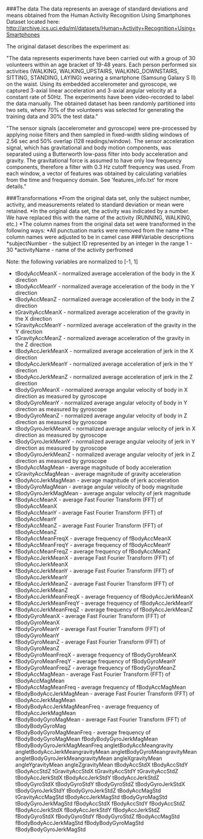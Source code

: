 ###The data
The data represents an average of standard deviations and means obtained from the Human Activity Recognition Using Smartphones Dataset located here:
http://archive.ics.uci.edu/ml/datasets/Human+Activity+Recognition+Using+Smartphones

The original dataset describes the experiment as:

"The data represents experiments have been carried out with a group of 30 volunteers within an age bracket of 19-48 years. Each person performed six activities (WALKING, WALKING_UPSTAIRS, WALKING_DOWNSTAIRS, SITTING, STANDING, LAYING) wearing a smartphone (Samsung Galaxy S II) on the waist. Using its embedded accelerometer and gyroscope, we captured 3-axial linear acceleration and 3-axial angular velocity at a constant rate of 50Hz. The experiments have been video-recorded to label the data manually. The obtained dataset has been randomly partitioned into two sets, where 70% of the volunteers was selected for generating the training data and 30% the test data." 

"The sensor signals (accelerometer and gyroscope) were pre-processed by applying noise filters and then sampled in fixed-width sliding windows of 2.56 sec and 50% overlap (128 readings/window). The sensor acceleration signal, which has gravitational and body motion components, was separated using a Butterworth low-pass filter into body acceleration and gravity. The gravitational force is assumed to have only low frequency components, therefore a filter with 0.3 Hz cutoff frequency was used. From each window, a vector of features was obtained by calculating variables from the time and frequency domain. See 'features_info.txt' for more details." 

###Transformations
*From the original data set, only the subject number, activity, and measurements related to standard deviation or mean were retained.
*In the original data set, the activity was indicated by a number. We have replaced this with the name of the activity (RUNNING, WALKING, etc.)
*The column names from the original data set were transformed in the following ways:
  *All punctuation marks were removed from the name
  *The column names were adjusted to be in camel case
###Variable descriptions
*subjectNumber - the subject ID represented by an integer in the range 1 - 30
*activityName - name of the activity perfromed

Note: the following variables are normalized to [-1, 1]

* tBodyAccMeanX - normalized average acceleration of the body in the X direction
* tBodyAccMeanY - normalized average acceleration of the body in the Y direction 
* tBodyAccMeanZ - normalized average acceleration of the body in the Z direction 
* tGravityAccMeanX - normalized average acceleration of the gravity in the X direction
* tGravityAccMeanY - normlized average acceleration of the gravity in the Y direction
* tGravityAccMeanZ - normalized average acceleration of the gravity in the Z direction
* tBodyAccJerkMeanX - normalized average acceleration of jerk in the X direction
* tBodyAccJerkMeanY - normalized average acceleration of jerk in the Y direction
* tBodyAccJerkMeanZ - normalized average acceleration of jerk in the Z direction
* tBodyGyroMeanX - normalized average angular velocity of body in X direction as measured by gyroscope
* tBodyGyroMeanY - normalized average angular velocity of body in Y direction as measured by gyroscope
* tBodyGyroMeanZ - normalized average angular velocity of body in Z direction as measured by gyroscope
* tBodyGyroJerkMeanX - normalized average angular velocity of jerk in X direction as measured by gyroscope
* tBodyGyroJerkMeanY - normalized average angular velocity of jerk in Y direction as measured by gyroscope
* tBodyGyroJerkMeanZ - normalized average angular velocity of jerk in Z direction as measured by gyroscope
* tBodyAccMagMean - average magnitude of body acceleration
* tGravityAccMagMean - average magnitude of gravity acceleration
* tBodyAccJerkMagMean - average magnitude of jerk acceleration
* tBodyGyroMagMean - average angular velocity of body magnitude
* tBodyGyroJerkMagMean - average angular velocity of jerk magnitude
* fBodyAccMeanX - average Fast Fourier Transform (FFT) of tBodyAccMeanX
* fBodyAccMeanY - average Fast Fourier Transform (FFT) of tBodyAccMeanY
* fBodyAccMeanZ - average Fast Fourier Transform (FFT) of tBodyAccMeanZ
* fBodyAccMeanFreqX - average frequency of fBodyAccMeanX
* fBodyAccMeanFreqY - average frequency of fBodyAccMeanY
* fBodyAccMeanFreqZ - average frequency of fBodyAccMeanZ
* fBodyAccJerkMeanX - average Fast Fourier Transform (FFT) of tBodyAccJerkMeanX
* fBodyAccJerkMeanY - average Fast Fourier Transform (FFT) of tBodyAccJerkMeanY
* fBodyAccJerkMeanZ - average Fast Fourier Transform (FFT) of tBodyAccJerkMeanZ
* fBodyAccJerkMeanFreqX - average frequency of fBodyAccJerkMeanX
* fBodyAccJerkMeanFreqY - average frequency of fBodyAccJerkMeanY
* fBodyAccJerkMeanFreqZ - average frequency of fBodyAccJerkMeanZ
* fBodyGyroMeanX - average Fast Fourier Transform (FFT) of tBodyGyroMeanX
* fBodyGyroMeanY - average Fast Fourier Transform (FFT) of tBodyGyroMeanY
* fBodyGyroMeanZ - average Fast Fourier Transform (FFT) of tBodyGyroMeanZ
* fBodyGyroMeanFreqX - average frequency of fBodyGyroMeanX
* fBodyGyroMeanFreqY - average frequency of fBodyGyroMeanY
* fBodyGyroMeanFreqZ - average frequency of fBodyGyroMeanZ
* fBodyAccMagMean - average Fast Fourier Transform (FFT) of tBodyAccMagMean
* fBodyAccMagMeanFreq - average frequency of fBodyAccMagMean
* fBodyBodyAccJerkMagMean - average Fast Fourier Transform (FFT) of tBodyAccJerkMagMean
* fBodyBodyAccJerkMagMeanFreq - average frequency of fBodyAccJerkMagMean
* fBodyBodyGyroMagMean -  average Fast Fourier Transform (FFT) of tBodyBodyGyroMag
* fBodyBodyGyroMagMeanFreq - average frequency of fBodyBodyGyroMagMean
fBodyBodyGyroJerkMagMean
fBodyBodyGyroJerkMagMeanFreq
angletBodyAccMeangravity
angletBodyAccJerkMeangravityMean
angletBodyGyroMeangravityMean
angletBodyGyroJerkMeangravityMean
angleXgravityMean
angleYgravityMean
angleZgravityMean
tBodyAccStdX
tBodyAccStdY
tBodyAccStdZ
tGravityAccStdX
tGravityAccStdY
tGravityAccStdZ
tBodyAccJerkStdX
tBodyAccJerkStdY
tBodyAccJerkStdZ
tBodyGyroStdX
tBodyGyroStdY
tBodyGyroStdZ
tBodyGyroJerkStdX
tBodyGyroJerkStdY
tBodyGyroJerkStdZ
tBodyAccMagStd
tGravityAccMagStd
tBodyAccJerkMagStd
tBodyGyroMagStd
tBodyGyroJerkMagStd
fBodyAccStdX
fBodyAccStdY
fBodyAccStdZ
fBodyAccJerkStdX
fBodyAccJerkStdY
fBodyAccJerkStdZ
fBodyGyroStdX
fBodyGyroStdY
fBodyGyroStdZ
fBodyAccMagStd
fBodyBodyAccJerkMagStd
fBodyBodyGyroMagStd
fBodyBodyGyroJerkMagStd
